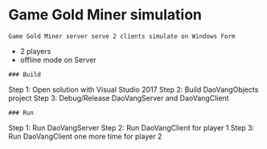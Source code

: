 # Game Gold Miner simulation
```
Game Gold Miner server serve 2 clients simulate on Windows Form
```
+ 2 players
+ offline mode on Server
```
### Build
```
Step 1: Open solution with Visual Studio 2017
Step 2: Build DaoVangObjects project
Step 3: Debug/Release DaoVangServer and DaoVangClient
```
### Run
```
Step 1: Run DaoVangServer
Step 2: Run DaoVangClient for player 1
Step 3: Run DaoVangClient one more time for player 2
